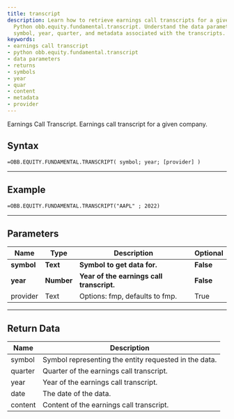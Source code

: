 ```yaml
---
title: transcript
description: Learn how to retrieve earnings call transcripts for a given company using
  Python obb.equity.fundamental.transcript. Understand the data parameters, returns,
  symbol, year, quarter, and metadata associated with the transcripts.
keywords: 
- earnings call transcript
- python obb.equity.fundamental.transcript
- data parameters
- returns
- symbols
- year
- quar
- content
- metadata
- provider
---
```


<!-- markdownlint-disable MD041 -->

Earnings Call Transcript. Earnings call transcript for a given company.

## Syntax

```excel wordwrap
=OBB.EQUITY.FUNDAMENTAL.TRANSCRIPT( symbol; year; [provider] )
```

---

## Example

```excel wordwrap
=OBB.EQUITY.FUNDAMENTAL.TRANSCRIPT("AAPL" ; 2022)
```

---

## Parameters

| Name | Type | Description | Optional |
| ---- | ---- | ----------- | -------- |
| **symbol** | **Text** | **Symbol to get data for.** | **False** |
| **year** | **Number** | **Year of the earnings call transcript.** | **False** |
| provider | Text | Options: fmp, defaults to fmp. | True |

---

## Return Data

| Name | Description |
| ---- | ----------- |
| symbol | Symbol representing the entity requested in the data.  |
| quarter | Quarter of the earnings call transcript.  |
| year | Year of the earnings call transcript.  |
| date | The date of the data.  |
| content | Content of the earnings call transcript.  |
